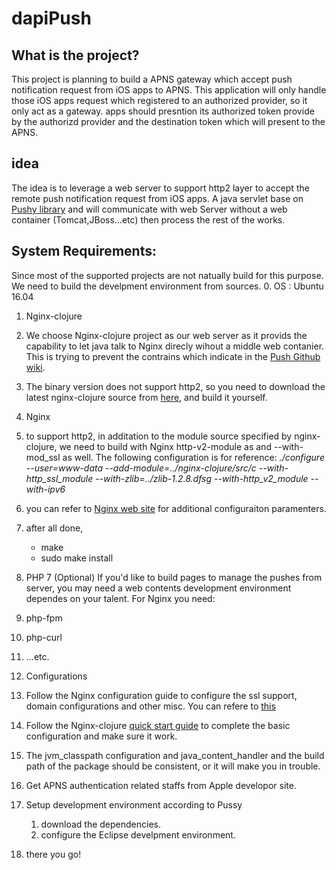 # dapiPush
## What is the project?
  This project is planning to build a APNS gateway which accept push notification request from iOS apps to APNS. This application will only handle those iOS apps request which registered to an authorized provider, so it only act as a gateway. apps should presntion its authorized token provide by the authorizd provider and the destination token which will present to the APNS.
## idea
The idea is to leverage a web server to support http2 layer to accept the remote push notification request from iOS apps. A java servlet base on [Pushy library](https://github.com/relayrides/pushy) and will communicate with web Server without a web container (Tomcat,JBoss...etc) then process the rest of the works.
## System Requirements:
Since most of the supported projects are not natually build for this purpose. We need to build the develpment environment from sources.
 0. OS : Ubuntu 16.04
 1. Nginx-clojure 
 
  1. We choose Nginx-clojure project as our web server as it provids the capability to let java talk to Nginx direcly wihout a middle web contanier. This is trying to prevent the contrains which indicate in the [Push Github wiki](https://github.com/relayrides/pushy/wiki/Using-Pushy-in-an-application-container). 
  2. The binary version does not support http2, so you need to download the latest nginx-clojure source from [here](https://github.com/nginx-clojure/nginx-clojure/releases), and build it yourself.
  
 2. Nginx
  1. to support http2, in additation to the module source specified by nginx-clojure, we need to build with Nginx http-v2-module as and --with-mod_ssl as well. The following configuration is for reference:
*./configure --user=www-data --add-module=../nginx-clojure/src/c --with-http_ssl_module --with-zlib=../zlib-1.2.8.dfsg --with-http_v2_module --with-ipv6*
  2. you can refer to [Nginx web site](http://nginx.org/en/docs/) for additional configuraiton paramenters.
  3. after all done,
      * make
      * sudo make install
 3. PHP 7 (Optional)
  If you'd like to build pages to manage the pushes from server, you may need a web contents development environment dependes on your talent. For Nginx you need:
  1. php-fpm
  2. php-curl
  3. ...etc.
 4. Configurations
  1. Follow the Nginx configuration guide to configure the ssl support, domain configurations and other misc. You can refere to [this](https://www.digitalocean.com/community/tutorials/how-to-set-up-nginx-with-http-2-support-on-ubuntu-16-04)
  2. Follow the Nginx-clojure [quick start guide](http://nginx-clojure.github.io/quickstart.html) to complete the basic configuration and make sure it work.
  3. The jvm_classpath configuration and java_content_handler and the build path of the package should be consistent, or it will make you in trouble. 
 4. Get APNS authentication related staffs from Apple developor site.
 5. Setup development environment according to Pussy
    1. download the dependencies.
    2. configure the Eclipse develpment environment.
 6. there you go! 
    
